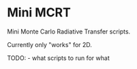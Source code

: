 Mini MCRT
=============

Mini Monte Carlo Radiative Transfer scripts.

Currently only "works" for 2D.

TODO:
    - what scripts to run for what
